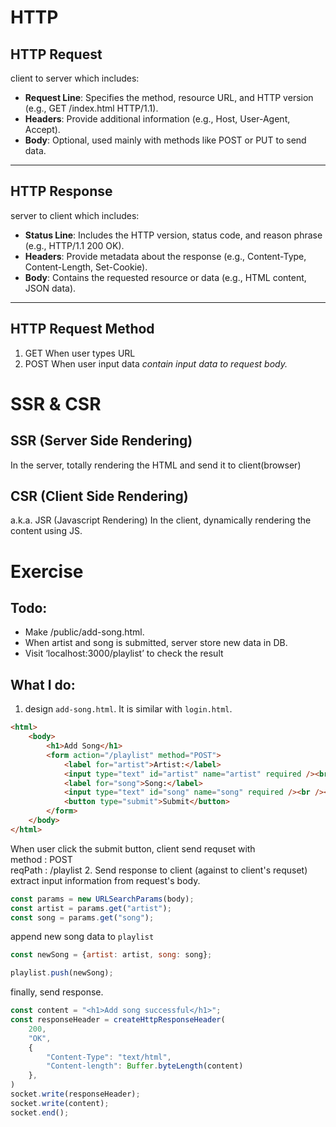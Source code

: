 # HTTP
## HTTP Request
client to server
which includes:
* **Request Line**: Specifies the method, resource URL, and HTTP version (e.g., GET /index.html HTTP/1.1).
* **Headers**: Provide additional information (e.g., Host, User-Agent, Accept).
* **Body**: Optional, used mainly with methods like POST or PUT to send data.
---
## HTTP Response
server to client
which includes:
* **Status Line**: Includes the HTTP version, status code, and reason phrase (e.g., HTTP/1.1 200 OK).
* **Headers**: Provide metadata about the response (e.g., Content-Type, Content-Length, Set-Cookie).
* **Body**: Contains the requested resource or data (e.g., HTML content, JSON data).
---
## HTTP Request Method
1. GET
When user types URL
2. POST
When user input data
*contain input data to request body.*

# SSR & CSR
## SSR (Server Side Rendering)
In the server, totally rendering the HTML and send it to client(browser)
## CSR (Client Side Rendering)
a.k.a. JSR (Javascript Rendering)
In the client, dynamically rendering the content using JS.

# Exercise
## Todo:
* Make /public/add-song.html.
* When artist and song is submitted, server store new data in DB.
* Visit ‘localhost:3000/playlist’ to check the result

## What I do:
1. design `add-song.html`.
It is similar with `login.html`.
```html
<html>
    <body>
        <h1>Add Song</h1>
        <form action="/playlist" method="POST">
            <label for="artist">Artist:</label>
            <input type="text" id="artist" name="artist" required /><br /><br />
            <label for="song">Song:</label>
            <input type="text" id="song" name="song" required /><br /><br />
            <button type="submit">Submit</button>
        </form>
    </body>
</html>
```
When user click the submit button, client send requset with  
method : POST  
reqPath : /playlist
2. Send response to client (against to client's requset)
extract input information from request's body.  
```js
const params = new URLSearchParams(body);
const artist = params.get("artist");
const song = params.get("song");
```
append new song data to `playlist`
```js
const newSong = {artist: artist, song: song};

playlist.push(newSong);
```
finally, send response.
```js
const content = "<h1>Add song successful</h1>";
const responseHeader = createHttpResponseHeader(
    200,
    "OK",
    {
        "Content-Type": "text/html",
        "Content-length": Buffer.byteLength(content)
    },
)
socket.write(responseHeader);
socket.write(content);
socket.end();                
```
